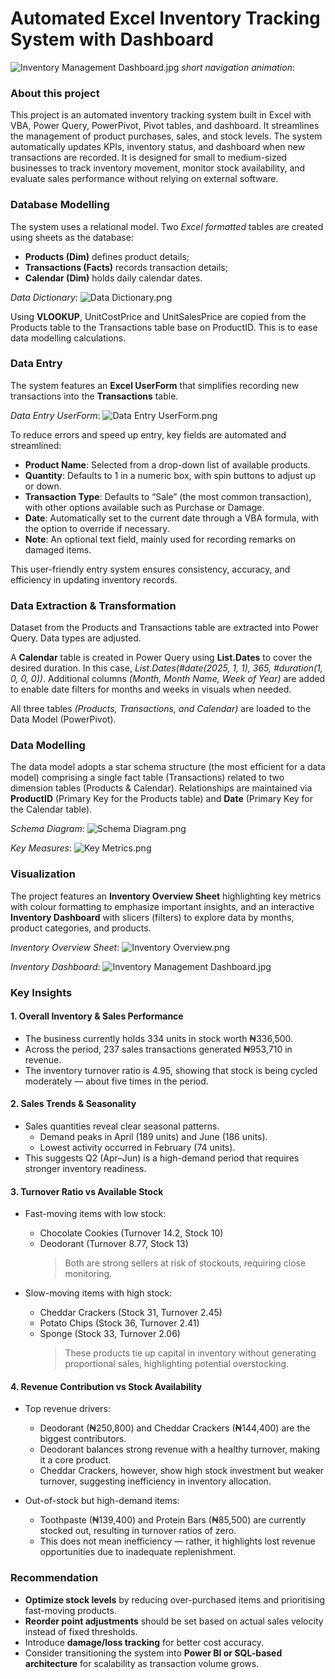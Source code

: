 # Automated Excel Inventory Tracking System with Dashboard
![Inventory Management Dashboard.jpg](https://github.com/jakejosh6751/Automated-Excel-Inventory-Tracking-System-with-Dashboard/blob/main/Inventory%20Management%20Dashboard.jpg)
*short navigation animation*:

### About this project
This project is an automated inventory tracking system built in Excel with VBA, Power Query, PowerPivot, Pivot tables, and dashboard. It streamlines the management of product purchases, sales, and stock levels. The system automatically updates KPIs, inventory status, and dashboard when new transactions are recorded. It is designed for small to medium-sized businesses to track inventory movement, monitor stock availability, and evaluate sales performance without relying on external software.

### Database Modelling
The system uses a relational model. Two *Excel formatted* tables are created using sheets as the database:
- **Products (Dim)** defines product details;
- **Transactions (Facts)** records transaction details;
- **Calendar (Dim)** holds daily calendar dates.

*Data Dictionary*:
![Data Dictionary.png](https://github.com/jakejosh6751/Automated-Excel-Inventory-Tracking-System-with-Dashboard/blob/main/Data%20Dictionary.png)

Using **VLOOKUP**, UnitCostPrice and UnitSalesPrice are copied from the Products table to the Transactions table base on ProductID. This is to ease data modelling calculations.

### Data Entry
The system features an **Excel UserForm** that simplifies recording new transactions into the **Transactions** table.

*Data Entry UserForm*:
![Data Entry UserForm.png](https://github.com/jakejosh6751/Automated-Excel-Inventory-Tracking-System-with-Dashboard/blob/main/Data%20Entry%20UserForm.png)

To reduce errors and speed up entry, key fields are automated and streamlined:
- **Product Name**: Selected from a drop-down list of available products.
- **Quantity**: Defaults to 1 in a numeric box, with spin buttons to adjust up or down.
- **Transaction Type**: Defaults to “Sale” (the most common transaction), with other options available such as Purchase or Damage.
- **Date**: Automatically set to the current date through a VBA formula, with the option to override if necessary.
- **Note**: An optional text field, mainly used for recording remarks on damaged items.

This user-friendly entry system ensures consistency, accuracy, and efficiency in updating inventory records.

### Data Extraction & Transformation
Dataset from the Products and Transactions table are extracted into Power Query. Data types are adjusted.

A **Calendar** table is created in Power Query using **List.Dates** to cover the desired duration. In this case, *List.Dates(#date(2025, 1, 1), 365, #duration(1, 0, 0, 0))*. Additional columns *(Month, Month Name, Week of Year)* are added to enable date filters for months and weeks in visuals when needed.

All three tables *(Products, Transactions, and Calendar)* are loaded to the Data Model (PowerPivot).

### Data Modelling
The data model adopts a star schema structure (the most efficient for a data model) comprising a single fact table (Transactions) related to two dimension tables (Products & Calendar). Relationships are maintained via **ProductID** (Primary Key for the Products table) and **Date** (Primary Key for the Calendar table).

*Schema Diagram*:
![Schema Diagram.png](https://github.com/jakejosh6751/Automated-Excel-Inventory-Tracking-System-with-Dashboard/blob/main/Schema%20Diagram.png)

*Key Measures*:
![Key Metrics.png](https://github.com/jakejosh6751/Automated-Excel-Inventory-Tracking-System-with-Dashboard/blob/main/Key%20Metrics.png)

### Visualization
The project features an **Inventory Overview Sheet** highlighting key metrics with colour formatting to emphasize important insights, and an interactive **Inventory Dashboard** with slicers (filters) to explore data by months, product categories, and products.

*Inventory Overview Sheet*:
![Inventory Overview.png](https://github.com/jakejosh6751/Automated-Excel-Inventory-Tracking-System-with-Dashboard/blob/main/Inventory%20Overview.png)

*Inventory Dashboard*:
![Inventory Management Dashboard.jpg](https://github.com/jakejosh6751/Automated-Excel-Inventory-Tracking-System-with-Dashboard/blob/main/Inventory%20Management%20Dashboard.jpg)

### Key Insights
#### 1. Overall Inventory & Sales Performance
- The business currently holds 334 units in stock worth ₦336,500.
- Across the period, 237 sales transactions generated ₦953,710 in revenue.
- The inventory turnover ratio is 4.95, showing that stock is being cycled moderately — about five times in the period.

#### 2. Sales Trends & Seasonality
- Sales quantities reveal clear seasonal patterns.
  - Demand peaks in April (189 units) and June (186 units).
  - Lowest activity occurred in February (74 units).
- This suggests Q2 (Apr–Jun) is a high-demand period that requires stronger inventory readiness.

#### 3. Turnover Ratio vs Available Stock
- Fast-moving items with low stock:
  - Chocolate Cookies (Turnover 14.2, Stock 10)
  - Deodorant (Turnover 8.77, Stock 13)
    > Both are strong sellers at risk of stockouts, requiring close monitoring.

- Slow-moving items with high stock:
  - Cheddar Crackers (Stock 31, Turnover 2.45)
  - Potato Chips (Stock 36, Turnover 2.41)
  - Sponge (Stock 33, Turnover 2.06)
    > These products tie up capital in inventory without generating proportional sales, highlighting potential overstocking.

#### 4. Revenue Contribution vs Stock Availability
- Top revenue drivers:
  - Deodorant (₦250,800) and Cheddar Crackers (₦144,400) are the biggest contributors.
  - Deodorant balances strong revenue with a healthy turnover, making it a core product.
  - Cheddar Crackers, however, show high stock investment but weaker turnover, suggesting inefficiency in inventory allocation.

- Out-of-stock but high-demand items:
  - Toothpaste (₦139,400) and Protein Bars (₦85,500) are currently stocked out, resulting in turnover ratios of zero.
  - This does not mean inefficiency — rather, it highlights lost revenue opportunities due to inadequate replenishment.









### Recommendation
- **Optimize stock levels** by reducing over-purchased items and prioritising fast-moving products.
- **Reorder point adjustments** should be set based on actual sales velocity instead of fixed thresholds.
- Introduce **damage/loss tracking** for better cost accuracy.
- Consider transitioning the system into **Power BI or SQL-based architecture** for scalability as transaction volume grows.
